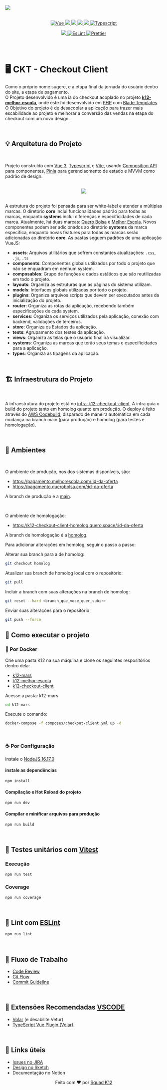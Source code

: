 <img src="./docs/assets/banner.png" />

<br/>
<br/>

<p align="center">
  <a href="https://vuejs.org/">
    <img alt="Vue" src="https://img.shields.io/badge/Vue.js-35495E?style=for-the-badge&logo=vue.js&logoColor=4FC08D">
  </a>
  
  <a href="https://vitejs.dev/">
    <img src="https://img.shields.io/static/v1?style=for-the-badge&message=Vite&color=646CFF&logo=Vite&logoColor=FFFFFF&label=">
  </a>
  
  <a href="https://pinia.vuejs.org/">
    <img src="https://img.shields.io/static/v1?style=for-the-badge&message=Pinia&color=FFD450&logo=Pinia&logoColor=white&label=">
  </a>
  
  <a href="https://zilla.pages.dev/?path=/story/docs-getting-started-engineering-quick-start--page">
    <img src="https://img.shields.io/static/v1?style=for-the-badge&message=Zilla&color=3CBB60&logo=Zilla&logoColor=white&label=">
  </a>
  
  <a href="https://vitest.dev/">
  <img src="https://img.shields.io/static/v1?style=for-the-badge&message=Vitest&color=6E9F18&logo=Vitest&logoColor=FFFFFF&label=">
  </a>
  
  <a href="https://www.typescriptlang.org/">
    <img alt="Typescript" src="https://img.shields.io/badge/TypeScript-007ACC?style=for-the-badge&logo=typescript&logoColor=white">
  </a>
</p>

<p align="center">
  <a href="https://testing-library.com/">
    <img src="https://img.shields.io/static/v1?style=for-the-badge&message=TestingLibrary&color=EA3938&logo=TestingLibrary&logoColor=white&label=">
  </a>
  
  <a href="https://eslint.org/">
    <img alt="EsLint" src="https://img.shields.io/badge/eslint-3A33D1?style=for-the-badge&logo=eslint&logoColor=white">
  </a>
  <a href="https://prettier.io/docs/en/options.html">
    <img alt="Prettier" src="https://img.shields.io/badge/prettier-1A2C34?style=for-the-badge&logo=prettier&logoColor=F7BA3E">
  </a>
</p>

<br/>
<br/>

# 🖥 CKT - Checkout Client

Como o próprio nome sugere, e a etapa final da jornada do usuário dentro do site, a etapa de pagamento.<br>
O Projeto desenvolvido é uma
ia do checkout acoplado no projeto **[k12-melhor-escola](https://github.com/quero-edu/k12-melhor-escola)**, onde este foi desenvolvido em [PHP](https://www.php.net/) com [Blade Templates](https://laravel.com/docs/8.x/blade).
O Objetivo do projeto é de desacoplar a aplicação para trazer mais escabilidade ao projeto e melhorar a conversão das vendas na etapa do checkout com um novo design.

<br/>

## 💡 Arquitetura do Projeto

<br/>

Projeto construído com [Vue 3](https://vuejs.org/), [Typescript](https://www.typescriptlang.org/) e [Vite](https://vitejs.dev/config/), usando [Composition API](https://vuejs.org/guide/extras/composition-api-faq.html) para componentes, [Pinia](https://pinia.vuejs.org/) para gerenciaomento de estado e MVVM como padrão de design.

<br/>

<div align="center">
  <img src="./docs/assets/project_structure.png" all="Estrutura do Projeto">
</div>

<br/>

A estrutura do projeto foi pensada para ser white-label e atender a múltiplas marcas. O diretório **core** inclui funcionalidades padrão para todas as marcas, enquanto **systems** inclui diferenças e especificidades de cada marca. Atualmente, há duas marcas: [Quero Bolsa](https://pagamento.querobolsa.com.br/766731/confirmacao-da-bolsa) e [Melhor Escola](https://pagamento.melhorescola.com.br/766731/confirmacao-da-bolsa). Novos componentes podem ser adicionados ao diretório **systems** da marca específica, enquanto novas features para todas as marcas serão adicionadas ao diretório **core**.
As pastas seguem padrões de uma aplicação VueJS:

- **assets**: Arquivos utilitários que sofrem constantes atualizações: `.css`, `.js`, `.ts`
- **components**: Componentes globais utilizados por todo o projeto que não se enquadram em nenhum system.
- **composables**: Grupo de funções e dados estáticos que são reutilizadas em todo o projeto.
- **layouts**: Organiza as estruturas que as páginas do sistema utilizam.
- **models**: Interfaces globais utilizadas por todo o projeto.
- **plugins**: Organiza arquivos scripts que devem ser executados antes da inicialização do projeto.
- **router**: Organiza as rotas da aplicação, recebendo também especificações de cada system.
- **services**: Organiza os serviços utilizados pela aplicação, conexão com backend, validações de terceiros.
- **store**: Organiza os Estados da aplicação.
- **tests**: Agrupamento dos testes da aplicação.
- **views**: Organiza as telas que o usuário final irá visualizar.
- **systems**: Organiza as marcas que terão seus temas e especificidades para a aplicação.
- **types**: Organiza as tipagens da aplicação.
  <br/>

<br/>

## 🏗️ Infraestrutura do Projeto

<br/>

A infraestrutura do projeto está no [infra-k12-checkout-client](https://github.com/quero-edu/infra-k12-checkout-client). A infra guia o build do projeto tanto em homolog quanto em produção. O deploy é feito através do [AWS Codebuild](https://aws.amazon.com/pt/codebuild/), disparado de maneira automática em cada mudança na branch main (para produção) e homolog (para testes e homologação).

<br/>

## 🌄 Ambientes

<br/>

O ambiente de produção, nos dos sistemas disponíveis, são:

- https://pagamento.melhorescola.com/:id-da-oferta
- https://pagamento.querobolsa.com/:id-da-oferta

A branch de produção é a [main](https://github.com/quero-edu/k12-checkout-client/tree/main).

<br/>

O ambiente de homologação:

- https://k12-checkout-client-homolog.quero.space/:id-da-oferta

A branch de homologação é a [homolog](https://github.com/quero-edu/k12-checkout-client/tree/homolog).

Para adicionar alterações em homolog, seguir o passo a passo:

Alterar sua branch para a de homolog:

```sh
git checkout homolog
```

Atualizar sua branch de homolog local com o repositório:

```sh
git pull
```

Incluir a branch com suas alterações na branch de homolog:

```sh
git reset --hard <branch_que_voce_quer_subir>
```

Enviar suas alterações para o repositório

```sh
git push --force
```

## 🚀 Como executar o projeto

### 🐳 Por Docker

Crie uma pasta K12 na sua máquina e clone os seguintes respositórios dentro dela:

- [k12-mars](https://github.com/quero-edu/k12-mars)
- [k12-melhor-escola](https://github.com/quero-edu/k12-melhor-escola)
- [k12-checkout-client](https://github.com/quero-edu/k12-checkout-client)

Acesse a pasta: k12-mars

```sh
cd k12-mars
```

Execute o comando:

```sh
docker-compose -f composes/checkout-client.yml up -d
```

<br/>

### ☕ Por Configuração

Instale o [NodeJS 16.17.0](https://nodejs.org/dist/v16.17.1/node-v16.17.1-linux-x64.tar.xz)

#### instale as dependências

```sh
npm install
```

#### Compilação e Hot Reload do projeto

```sh
npm run dev
```

#### Compilar e minificar arquivos para produção

```sh
npm run build
```

<br/>

## 🧪 Testes unitários com [Vitest](https://vitest.dev/)

### Execução

```sh
npm run test
```

### Coverage

```sh
npm run coverage
```

<br/>

## 💅 Lint com [ESLint](https://eslint.org/)

```sh
npm run lint
```

<br/>

## 💱 Fluxo de Trabalho

- [Code Review](./docs/01-code-review.md)
- [Git Flow](https://www.notion.so/quero/Padr-es-GitFlow-1bde09e7b0444ffb95f406858b4f4191)
- [Commit Guideline](https://www.notion.so/quero/Padr-es-GitFlow-1bde09e7b0444ffb95f406858b4f4191#a80e2f3041184e3e8b014e34347c8462)

<br/>

## 🔧 Extensões Recomendadas [VSCODE](https://code.visualstudio.com/)

- [Volar](https://marketplace.visualstudio.com/items?itemName=Vue.volar) (e desabilite Vetur)
- [TypeScript Vue Plugin (Volar)](https://marketplace.visualstudio.com/items?itemName=Vue.vscode-typescript-vue-plugin).

<br/>

## 🔗 Links úteis

- [Issues no JIRA](https://quero.atlassian.net/issues/?jql=project%20%3D%20KTB%20AND%20component%20%3D%20CKT%20ORDER%20BY%20status%20ASC)
- [Design no Sketch](https://www.sketch.com/s/b51ddd66-af03-454a-b447-44b40f0d904b/a/VreRW2o)
- Documentação no Notion

<p align="center">
Feito com ❤️ por <a href="https://www.notion.so/quero/Squad-K12-91bcb24612494ceda9b3f3d274142851">Squad K12</a>
</p>
